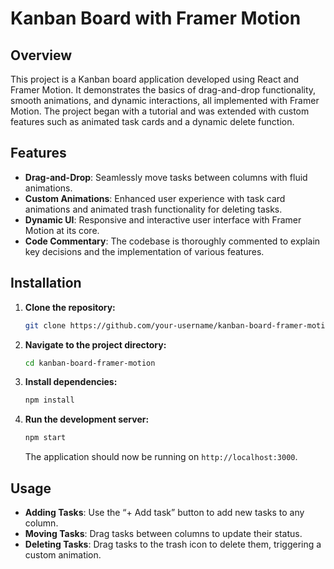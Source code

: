 # Kanban Board with Framer Motion

## Overview
This project is a Kanban board application developed using React and Framer Motion. It demonstrates the basics of drag-and-drop functionality, smooth animations, and dynamic interactions, all implemented with Framer Motion. The project began with a tutorial and was extended with custom features such as animated task cards and a dynamic delete function.

## Features
- **Drag-and-Drop**: Seamlessly move tasks between columns with fluid animations.
- **Custom Animations**: Enhanced user experience with task card animations and animated trash functionality for deleting tasks.
- **Dynamic UI**: Responsive and interactive user interface with Framer Motion at its core.
- **Code Commentary**: The codebase is thoroughly commented to explain key decisions and the implementation of various features.

## Installation

1. **Clone the repository:**
   ```bash
   git clone https://github.com/your-username/kanban-board-framer-motion.git
   ```
2. **Navigate to the project directory:**
   ```bash
   cd kanban-board-framer-motion
   ```
3. **Install dependencies:**
   ```bash
   npm install
   ```
4. **Run the development server:**
   ```bash
   npm start
   ```
   The application should now be running on `http://localhost:3000`.

## Usage
- **Adding Tasks**: Use the “+ Add task” button to add new tasks to any column.
- **Moving Tasks**: Drag tasks between columns to update their status.
- **Deleting Tasks**: Drag tasks to the trash icon to delete them, triggering a custom animation.

